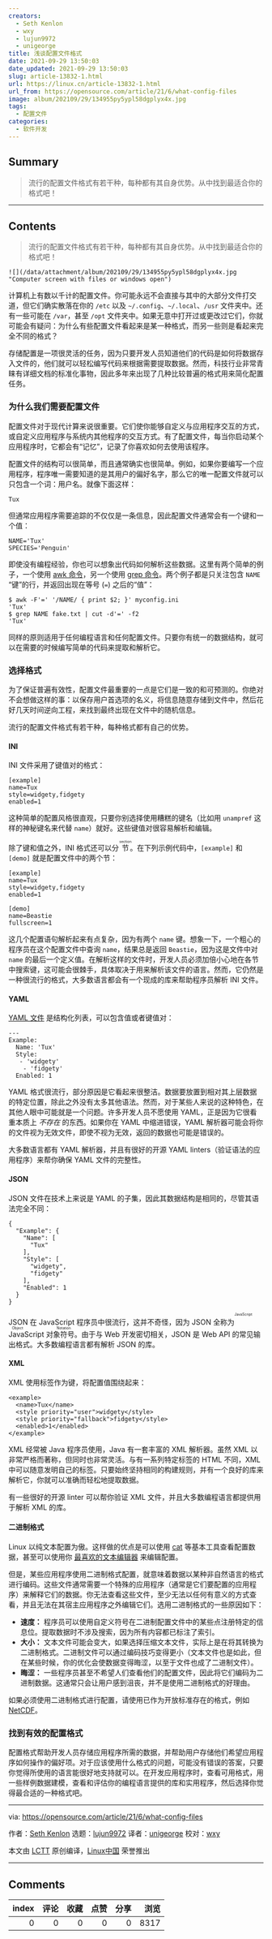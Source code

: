 ```yaml
---
creators:
  - Seth Kenlon
  - wxy
  - lujun9972
  - unigeorge
title: 浅谈配置文件格式
date: 2021-09-29 13:50:03
date_updated: 2021-09-29 13:50:03
slug: article-13832-1.html
url: https://linux.cn/article-13832-1.html
url_from: https://opensource.com/article/21/6/what-config-files
image: album/202109/29/134955py5ypl58dgplyx4x.jpg
tags:
  - 配置文件
categories:
  - 软件开发
---
```


## Summary

> 流行的配置文件格式有若干种，每种都有其自身优势。从中找到最适合你的格式吧！

***

<!-- more -->

## Contents

> 
> 流行的配置文件格式有若干种，每种都有其自身优势。从中找到最适合你的格式吧！
> 
> 
> 

`![](/data/attachment/album/202109/29/134955py5ypl58dgplyx4x.jpg "Computer screen with files or windows open")`

计算机上有数以千计的配置文件。你可能永远不会直接与其中的大部分文件打交道，但它们确实散落在你的 `/etc` 以及 `~/.config`、`~/.local`、`/usr` 文件夹中。还有一些可能在 `/var`，甚至 `/opt` 文件夹中。如果无意中打开过或更改过它们，你就可能会有疑问：为什么有些配置文件看起来是某一种格式，而另一些则是看起来完全不同的格式？

存储配置是一项很灵活的任务，因为只要开发人员知道他们的代码是如何将数据存入文件的，他们就可以轻松编写代码来根据需要提取数据。然而，科技行业非常青睐有详细文档的标准化事物，因此多年来出现了几种比较普遍的格式用来简化配置任务。

### 为什么我们需要配置文件

配置文件对于现代计算来说很重要。它们使你能够自定义与应用程序交互的方式，或自定义应用程序与系统内其他程序的交互方式。有了配置文件，每当你启动某个应用程序时，它都会有“记忆”，记录了你喜欢如何去使用该程序。

配置文件的结构可以很简单，而且通常确实也很简单。例如，如果你要编写一个应用程序，程序唯一需要知道的是其用户的偏好名字，那么它的唯一配置文件就可以只包含一个词：用户名。就像下面这样：

```shell
Tux
```

但通常应用程序需要追踪的不仅仅是一条信息，因此配置文件通常会有一个键和一个值：

```shell
NAME='Tux'
SPECIES='Penguin'
```

即使没有编程经验，你也可以想象出代码如何解析这些数据。这里有两个简单的例子，一个使用 [awk 命令](https://opensource.com/article/20/9/awk-ebook)，另一个使用 [grep 命令](https://opensource.com/downloads/grep-cheat-sheet)。两个例子都是只关注包含 `NAME` “键”的行，并返回出现在等号 (`=`) 之后的“值”：

```shell
$ awk -F'=' '/NAME/ { print $2; }' myconfig.ini
'Tux'
$ grep NAME fake.txt | cut -d'=' -f2
'Tux'
```

同样的原则适用于任何编程语言和任何配置文件。只要你有统一的数据结构，就可以在需要的时候编写简单的代码来提取和解析它。

### 选择格式

为了保证普遍有效性，配置文件最重要的一点是它们是一致的和可预测的。你绝对不会想做这样的事：以保存用户首选项的名义，将信息随意存储到文件中，然后花好几天时间逆向工程，来找到最终出现在文件中的随机信息。

流行的配置文件格式有若干种，每种格式都有自己的优势。

#### INI

INI 文件采用了键值对的格式：

```shell
[example]
name=Tux
style=widgety,fidgety
enabled=1
```

这种简单的配置风格很直观，只要你别选择使用糟糕的键名（比如用 `unampref` 这样的神秘键名来代替 `name`）就好。这些键值对很容易解析和编辑。

除了键和值之外，INI 格式还可以分 <ruby> 节 <rt>  section </rt></ruby>。在下列示例代码中，`[example]` 和 `[demo]` 就是配置文件中的两个节：

```shell
[example]
name=Tux
style=widgety,fidgety
enabled=1

[demo]
name=Beastie
fullscreen=1
```

这几个配置语句解析起来有点复杂，因为有两个 `name` 键。想象一下，一个粗心的程序员在这个配置文件中查询 `name`，结果总是返回 `Beastie`，因为这是文件中对 `name` 的最后一个定义值。在解析这样的文件时，开发人员必须加倍小心地在各节中搜索键，这可能会很棘手，具体取决于用来解析该文件的语言。然而，它仍然是一种很流行的格式，大多数语言都会有一个现成的库来帮助程序员解析 INI 文件。

#### YAML

[YAML 文件](https://www.redhat.com/sysadmin/yaml-beginners) 是结构化列表，可以包含值或者键值对：

```shell
---
Example:
  Name: 'Tux'
  Style:
   - 'widgety'
    - 'fidgety'
  Enabled: 1
```

YAML 格式很流行，部分原因是它看起来很整洁。数据要放置到相对其上层数据的特定位置，除此之外没有太多其他语法。然而，对于某些人来说的这种特色，在其他人眼中可能就是一个问题。许多开发人员不愿使用 YAML，正是因为它很看重本质上 *不存在* 的东西。如果你在 YAML 中缩进错误，YAML 解析器可能会将你的文件视为无效文件，即使不视为无效，返回的数据也可能是错误的。

大多数语言都有 YAML 解析器，并且有很好的开源 YAML linters（验证语法的应用程序）来帮你确保 YAML 文件的完整性。

#### JSON

JSON 文件在技术上来说是 YAML 的子集，因此其数据结构是相同的，尽管其语法完全不同：

```shell
{
  "Example": {
    "Name": [
      "Tux"
    ],
    "Style": [
      "widgety",
      "fidgety"
    ],
    "Enabled": 1
  }
}
```

JSON 在 JavaScript 程序员中很流行，这并不奇怪，因为 JSON 全称为<ruby> JavaScript 对象符号 <rt>  JavaScript Object Notation </rt></ruby>。由于与 Web 开发密切相关，JSON 是 Web API 的常见输出格式。大多数编程语言都有解析 JSON 的库。

#### XML

XML 使用标签作为键，将配置值围绕起来：

```shell
<example>
  <name>Tux</name>
  <style priority="user">widgety</style>
  <style priority="fallback">fidgety</style>
  <enabled>1</enabled>
</example>
```

XML 经常被 Java 程序员使用，Java 有一套丰富的 XML 解析器。虽然 XML 以非常严格而著称，但同时也非常灵活。与有一系列特定标签的 HTML 不同，XML 中可以随意发明自己的标签。只要始终坚持相同的构建规则，并有一个良好的库来解析它，你就可以准确而轻松地提取数据。

有一些很好的开源 linter 可以帮你验证 XML 文件，并且大多数编程语言都提供用于解析 XML 的库。

#### 二进制格式

Linux 以纯文本配置为傲。这样做的优点是可以使用 [cat](https://opensource.com/article/19/2/getting-started-cat-command) 等基本工具查看配置数据，甚至可以使用你 [最喜欢的文本编辑器](https://opensource.com/article/21/2/open-source-text-editors) 来编辑配置。

但是，某些应用程序使用二进制格式配置，就意味着数据以某种非自然语言的格式进行编码。这些文件通常需要一个特殊的应用程序（通常是它们要配置的应用程序）来解释它们的数据。你无法查看这些文件，至少无法以任何有意义的方式查看，并且无法在其宿主应用程序之外编辑它们。选用二进制格式的一些原因如下：

* **速度：** 程序员可以使用自定义符号在二进制配置文件中的某些点注册特定的信息位。提取数据时不涉及搜索，因为所有内容都已标注了索引。
* **大小：** 文本文件可能会变大，如果选择压缩文本文件，实际上是在将其转换为二进制格式。二进制文件可以通过编码技巧变得更小（文本文件也是如此，但在某些时候，你的优化会使数据变得晦涩，以至于文件也成了二进制文件）。
* **晦涩：** 一些程序员甚至不希望人们查看他们的配置文件，因此将它们编码为二进制数据。这通常只会让用户感到沮丧，并不是使用二进制格式的好理由。

如果必须使用二进制格式进行配置，请使用已作为开放标准存在的格式，例如 [NetCDF](https://www.unidata.ucar.edu/software/netcdf/)。

### 找到有效的配置格式

配置格式帮助开发人员存储应用程序所需的数据，并帮助用户存储他们希望应用程序如何操作的偏好项。对于应该使用什么格式的问题，可能没有错误的答案，只要你觉得所使用的语言能很好地支持就可以。在开发应用程序时，查看可用格式，用一些样例数据建模，查看和评估你的编程语言提供的库和实用程序，然后选择你觉得最合适的一种格式吧。

---

via: <https://opensource.com/article/21/6/what-config-files>

作者：[Seth Kenlon](https://opensource.com/users/seth) 选题：[lujun9972](https://github.com/lujun9972) 译者：[unigeorge](https://github.com/unigeorge) 校对：[wxy](https://github.com/wxy)

本文由 [LCTT](https://github.com/LCTT/TranslateProject) 原创编译，[Linux中国](https://linux.cn/) 荣誉推出

***

## Comments


|   index |   评论 |   收藏 |   点赞 |   分享 |   浏览 |
|--------:|-------:|-------:|-------:|-------:|-------:|
|       0 |      0 |      0 |      0 |      0 |   8317 |

